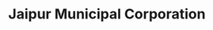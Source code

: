 ---
title: Jaipur Municipal Corporation
url: /jaipur-municipal-corporation/
latitude: 26.88
longitude: 75.91
---